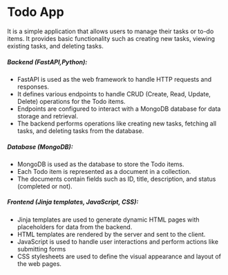 <h1>
Todo App
</h1>
<p>It is a simple application that allows users to manage their tasks or to-do items. It provides basic functionality such as creating new tasks, viewing existing tasks, and deleting tasks.</p>

<h5>Backend (FastAPI,Python):</h5>
    <ul>
        <li>FastAPI is used as the web framework to handle HTTP requests and responses.
            </li>
        <li>It defines various endpoints to handle CRUD (Create, Read, Update, Delete) operations for the Todo items.</li>
        <li>Endpoints are configured to interact with a MongoDB database for data storage and retrieval.</li>
        <li>The backend performs operations like creating new tasks, fetching all tasks, and deleting tasks from the database.</li>
    </ul>
 <h5>Database (MongoDB):</h5>
   <ul>
      <li>MongoDB is used as the database to store the Todo items.    
      <li>Each Todo item is represented as a document in a collection.</li>
       <li>
            The documents contain fields such as ID, title, description, and status (completed or not).</li>
        </li>
    </ul>
<h5>Frontend (Jinja templates, JavaScript, CSS):</h5>
<ul>
 <li>Jinja templates are used to generate dynamic HTML pages with placeholders for data from the backend.</li>
        <li>HTML templates are rendered by the server and sent to the client.</li>
        <li>JavaScript is used to handle user interactions and perform actions like submitting forms</li>
        <li>CSS stylesheets are used to define the visual appearance and layout of the web pages.</li>
    </ul>
